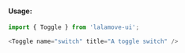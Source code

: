 #### Usage:

```js static
import { Toggle } from 'lalamove-ui';
```

```js
<Toggle name="switch" title="A toggle switch" />
```
